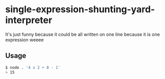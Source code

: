 # single-expression-shunting-yard-interpreter

It's just funny because it could be all written on one line because it is one expression weeee

## Usage

```sh
$ node . '4 x 2 + 8 - 1'
> 15
```
